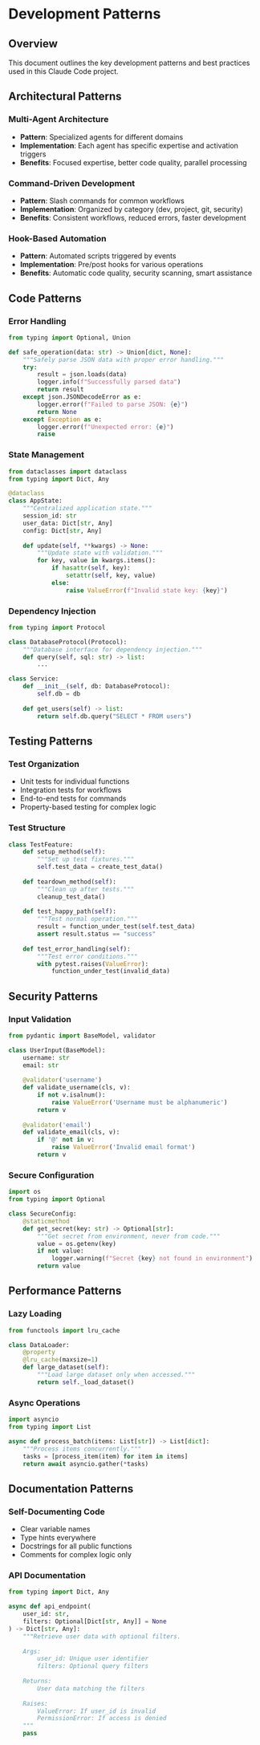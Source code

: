 # Development Patterns

## Overview
This document outlines the key development patterns and best practices used in this Claude Code project.

## Architectural Patterns

### Multi-Agent Architecture
- **Pattern**: Specialized agents for different domains
- **Implementation**: Each agent has specific expertise and activation triggers
- **Benefits**: Focused expertise, better code quality, parallel processing

### Command-Driven Development
- **Pattern**: Slash commands for common workflows
- **Implementation**: Organized by category (dev, project, git, security)
- **Benefits**: Consistent workflows, reduced errors, faster development

### Hook-Based Automation
- **Pattern**: Automated scripts triggered by events
- **Implementation**: Pre/post hooks for various operations
- **Benefits**: Automatic code quality, security scanning, smart assistance

## Code Patterns

### Error Handling
```python
from typing import Optional, Union

def safe_operation(data: str) -> Union[dict, None]:
    """Safely parse JSON data with proper error handling."""
    try:
        result = json.loads(data)
        logger.info(f"Successfully parsed data")
        return result
    except json.JSONDecodeError as e:
        logger.error(f"Failed to parse JSON: {e}")
        return None
    except Exception as e:
        logger.error(f"Unexpected error: {e}")
        raise
```

### State Management
```python
from dataclasses import dataclass
from typing import Dict, Any

@dataclass
class AppState:
    """Centralized application state."""
    session_id: str
    user_data: Dict[str, Any]
    config: Dict[str, Any]
    
    def update(self, **kwargs) -> None:
        """Update state with validation."""
        for key, value in kwargs.items():
            if hasattr(self, key):
                setattr(self, key, value)
            else:
                raise ValueError(f"Invalid state key: {key}")
```

### Dependency Injection
```python
from typing import Protocol

class DatabaseProtocol(Protocol):
    """Database interface for dependency injection."""
    def query(self, sql: str) -> list:
        ...

class Service:
    def __init__(self, db: DatabaseProtocol):
        self.db = db
        
    def get_users(self) -> list:
        return self.db.query("SELECT * FROM users")
```

## Testing Patterns

### Test Organization
- Unit tests for individual functions
- Integration tests for workflows
- End-to-end tests for commands
- Property-based testing for complex logic

### Test Structure
```python
class TestFeature:
    def setup_method(self):
        """Set up test fixtures."""
        self.test_data = create_test_data()
        
    def teardown_method(self):
        """Clean up after tests."""
        cleanup_test_data()
        
    def test_happy_path(self):
        """Test normal operation."""
        result = function_under_test(self.test_data)
        assert result.status == "success"
        
    def test_error_handling(self):
        """Test error conditions."""
        with pytest.raises(ValueError):
            function_under_test(invalid_data)
```

## Security Patterns

### Input Validation
```python
from pydantic import BaseModel, validator

class UserInput(BaseModel):
    username: str
    email: str
    
    @validator('username')
    def validate_username(cls, v):
        if not v.isalnum():
            raise ValueError('Username must be alphanumeric')
        return v
        
    @validator('email')
    def validate_email(cls, v):
        if '@' not in v:
            raise ValueError('Invalid email format')
        return v
```

### Secure Configuration
```python
import os
from typing import Optional

class SecureConfig:
    @staticmethod
    def get_secret(key: str) -> Optional[str]:
        """Get secret from environment, never from code."""
        value = os.getenv(key)
        if not value:
            logger.warning(f"Secret {key} not found in environment")
        return value
```

## Performance Patterns

### Lazy Loading
```python
from functools import lru_cache

class DataLoader:
    @property
    @lru_cache(maxsize=1)
    def large_dataset(self):
        """Load large dataset only when accessed."""
        return self._load_dataset()
```

### Async Operations
```python
import asyncio
from typing import List

async def process_batch(items: List[str]) -> List[dict]:
    """Process items concurrently."""
    tasks = [process_item(item) for item in items]
    return await asyncio.gather(*tasks)
```

## Documentation Patterns

### Self-Documenting Code
- Clear variable names
- Type hints everywhere
- Docstrings for all public functions
- Comments for complex logic only

### API Documentation
```python
from typing import Dict, Any

async def api_endpoint(
    user_id: str,
    filters: Optional[Dict[str, Any]] = None
) -> Dict[str, Any]:
    """Retrieve user data with optional filters.
    
    Args:
        user_id: Unique user identifier
        filters: Optional query filters
        
    Returns:
        User data matching the filters
        
    Raises:
        ValueError: If user_id is invalid
        PermissionError: If access is denied
    """
    pass
```